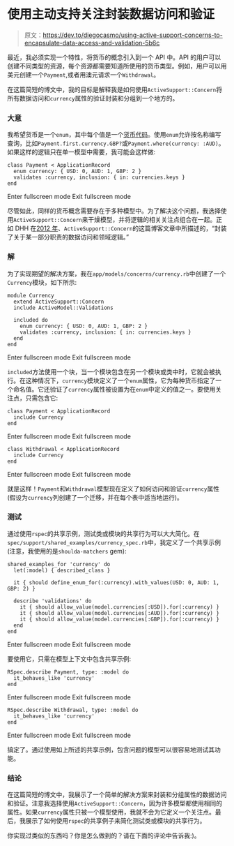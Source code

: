 # 使用主动支持关注封装数据访问和验证

> 原文：<https://dev.to/diegocasmo/using-active-support-concerns-to-encapsulate-data-access-and-validation-5b6c>

最近，我必须实现一个特性，将货币的概念引入到一个 API 中。API 的用户可以创建不同类型的资源，每个资源都需要知道所使用的货币类型。例如，用户可以用美元创建一个`Payment`,或者用澳元请求一个`Withdrawal`。

在这篇简短的博文中，我的目标是解释我是如何使用`ActiveSupport::Concern`将所有数据访问和`currency`属性的验证封装和分组到一个地方的。

### 大意

我希望货币是一个`enum`，其中每个值是一个[货币代码](https://en.wikipedia.org/wiki/ISO_4217)。使用`enum`允许按名称编写查询，比如`Payment.first.currency.GBP?`或`Payment.where(currency: :AUD)`。如果这样的逻辑只在单一模型中需要，我可能会这样做:

```
class Payment < ApplicationRecord
  enum currency: { USD: 0, AUD: 1, GBP: 2 }
  validates :currency, inclusion: { in: currencies.keys }
end 
```

Enter fullscreen mode Exit fullscreen mode

尽管如此，同样的货币概念需要存在于多种模型中。为了解决这个问题，我选择使用`ActiveSupport::Concern`来干燥模型，并将逻辑的相关关注点组合在一起。正如 DHH 在[2012 年](https://signalvnoise.com/posts/3372-put-chubby-models-on-a-diet-with-concerns)、`ActiveSupport::Concern`的这篇博客文章中所描述的，“封装了关于某一部分职责的数据访问和领域逻辑。”

### 解

为了实现期望的解决方案，我在`app/models/concerns/currency.rb`中创建了一个`Currency`模块，如下所示:

```
module Currency
  extend ActiveSupport::Concern
  include ActiveModel::Validations

  included do
    enum currency: { USD: 0, AUD: 1, GBP: 2 }
    validates :currency, inclusion: { in: currencies.keys }
  end
end 
```

Enter fullscreen mode Exit fullscreen mode

`included`方法使用一个块，当一个模块包含在另一个模块或类中时，它就会被执行。在这种情况下，`currency`模块定义了一个`enum`属性，它为每种货币指定了一个命名值。它还验证了`currency`属性被设置为在`enum`中定义的值之一。要使用关注点，只需包含它:

```
class Payment < ApplicationRecord
  include Currency
end 
```

Enter fullscreen mode Exit fullscreen mode

```
class Withdrawal < ApplicationRecord
  include Currency
end 
```

Enter fullscreen mode Exit fullscreen mode

就是这样！`Payment`和`Withdrawal`模型现在定义了如何访问和验证`currency`属性(假设为`currency`列创建了一个迁移，并在每个表中适当地运行)。

### 测试

通过使用`rspec`的共享示例，测试类或模块的共享行为可以大大简化。在`spec/support/shared_examples/currency_spec.rb`中，我定义了一个共享示例(注意，我使用的是`shoulda-matchers` gem):

```
shared_examples_for 'currency' do
  let(:model) { described_class }

  it { should define_enum_for(:currency).with_values(USD: 0, AUD: 1, GBP: 2) }

  describe 'validations' do
    it { should allow_value(model.currencies[:USD]).for(:currency) }
    it { should allow_value(model.currencies[:AUD]).for(:currency) }
    it { should allow_value(model.currencies[:GBP]).for(:currency) }
  end
end 
```

Enter fullscreen mode Exit fullscreen mode

要使用它，只需在模型上下文中包含共享示例:

```
RSpec.describe Payment, type: :model do
  it_behaves_like 'currency'
end 
```

Enter fullscreen mode Exit fullscreen mode

```
RSpec.describe Withdrawal, type: :model do
  it_behaves_like 'currency'
end 
```

Enter fullscreen mode Exit fullscreen mode

搞定了。通过使用如上所述的共享示例，包含问题的模型可以很容易地测试其功能。

### 结论

在这篇简短的博文中，我展示了一个简单的解决方案来封装和分组属性的数据访问和验证。注意我选择使用`ActiveSupport::Concern`，因为许多模型都使用相同的属性。如果`currency`属性只被一个模型使用，我就不会为它定义一个关注点。最后，我展示了如何使用`rspec`的共享例子来简化测试类或模块的共享行为。

你实现过类似的东西吗？你是怎么做到的？请在下面的评论中告诉我:)。